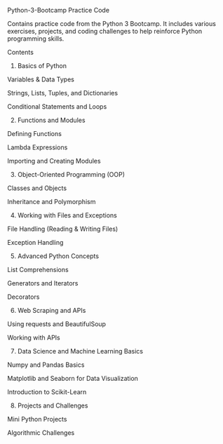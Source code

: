 Python-3-Bootcamp Practice Code

Contains practice code from the Python 3 Bootcamp. It includes various exercises, projects, and coding challenges to help reinforce Python programming skills.

Contents

1. Basics of Python

Variables & Data Types

Strings, Lists, Tuples, and Dictionaries

Conditional Statements and Loops

2. Functions and Modules

Defining Functions

Lambda Expressions

Importing and Creating Modules

3. Object-Oriented Programming (OOP)

Classes and Objects

Inheritance and Polymorphism

4. Working with Files and Exceptions

File Handling (Reading & Writing Files)

Exception Handling

5. Advanced Python Concepts

List Comprehensions

Generators and Iterators

Decorators

6. Web Scraping and APIs

Using requests and BeautifulSoup

Working with APIs

7. Data Science and Machine Learning Basics

Numpy and Pandas Basics

Matplotlib and Seaborn for Data Visualization

Introduction to Scikit-Learn

8. Projects and Challenges

Mini Python Projects

Algorithmic Challenges
